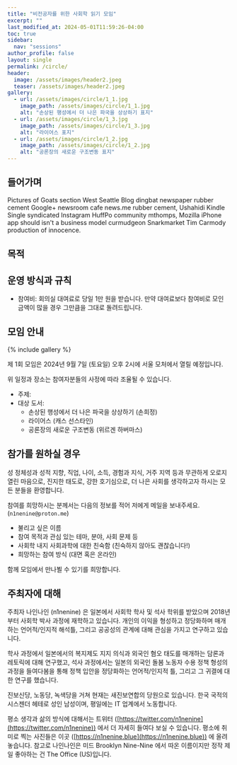 ```yaml
---
title: "비전공자를 위한 사회학 읽기 모임"
excerpt: ""
last_modified_at: 2024-05-01T11:59:26-04:00
toc: true
sidebar:
  nav: "sessions"
author_profile: false
layout: single
permalink: /circle/
header:
  image: /assets/images/header2.jpeg
  teaser: /assets/images/header2.jpeg
gallery:
  - url: /assets/images/circle/1_1.jpg
    image_path: /assets/images/circle/1_1.jpg
    alt: "손상된 행성에서 더 나은 파국을 상상하기 표지"
  - url: /assets/images/circle/1_3.jpg
    image_path: /assets/images/circle/1_3.jpg
    alt: "라이어스 표지"
  - url: /assets/images/circle/1_2.jpg
    image_path: /assets/images/circle/1_2.jpg
    alt: "공론장의 새로운 구조변동 표지"
---
```


## 들어가며
Pictures of Goats section West Seattle Blog dingbat newspaper rubber cement Google+ newsroom cafe news.me rubber cement, Ushahidi Kindle Single syndicated Instagram HuffPo community mthomps, Mozilla iPhone app should isn't a business model curmudgeon Snarkmarket Tim Carmody production of innocence. 

## 목적


## 운영 방식과 규칙

- 참여비: 회의실 대여료로 당일 1만 원을 받습니다. 만약 대여료보다 참여비로 모인 금액이 많을 경우 그만큼을 그대로 돌려드립니다. 


## 모임 안내

{% include gallery %}

제 1회 모임은 2024년 9월 7일 (토요일) 오후 2시에 서울 모처에서 열릴 예정입니다.

위 일정과 장소는 참여자분들의 사정에 따라 조율될 수 있습니다. 

- 주제: 
- 대상 도서: 
  - 손상된 행성에서 더 나은 파국을 상상하기 (손희정) 
  - 라이어스 (캐스 선스타인)
  - 공론장의 새로운 구조변동 (위르겐 하버마스)

## 참가를 원하실 경우

성 정체성과 성적 지향, 직업, 나이, 소득, 경험과 지식, 거주 지역 등과 무관하게 오로지 열린 마음으로, 진지한 태도로, 강한 호기심으로, 더 나은 사회를 생각하고자 하시는 모든 분들을 환영합니다. 

참여를 희망하시는 분께서는 다음의 정보를 적어 저에게 메일을 보내주세요. (`n1nenine@proton.me`)

- 불리고 싶은 이름
- 참여 목적과 관심 있는 테마, 분야, 사회 문제 등
- 사회학 내지 사회과학에 대한 친숙함 (친숙하지 않아도 괜찮습니다!)
- 희망하는 참여 방식 (대면 혹은 온라인)

함께 모임에서 만나뵐 수 있기를 희망합니다. 

## 주최자에 대해

주최자 나인나인 (n1nenine) 은 일본에서 사회학 학사 및 석사 학위를 받았으며 2018년부터 사회학 박사 과정에 재학하고 있습니다. 개인의 이익을 형성하고 정당화하며 매개하는 언어적/인지적 해석틀, 그리고 공공성의 관계에 대해 관심을 가지고 연구하고 있습니다. 

학사 과정에서 일본에서의 복지제도 지지 의식과 외국인 혐오 태도를 매개하는 담론과 레토릭에 대해 연구했고, 석사 과정에서는 일본의 외국인 돌봄 노동자 수용 정책 형성의 과정을 들여다봄을 통해 정책 입안을 정당화하는 언어적/인지적 틀, 그리고 그 귀결에 대한 연구를 했습니다. 

진보신당, 노동당, 녹색당을 거쳐 현재는 새진보연합의 당원으로 있습니다. 한국 국적의 시스젠더 헤테로 성인 남성이며, 평일에는 IT 업계에서 노동합니다.

평소 생각과 삶의 방식에 대해서는 트위터 ([https://twitter.com/n1nenine](https://twitter.com/n1nenine)) 에서 더 자세히 들여다 보실 수 있습니다. 평소에 취미로 찍는 사진들은 이곳 ([https://n1nenine.blue](https://n1nenine.blue)) 에 올려놓습니다. 참고로 나인나인은 미드 Brooklyn Nine-Nine 에서 따온 이름이지만 정작 제일 좋아하는 건 The Office (US)입니다.


<!-- ## 과거의 모임들 -->

